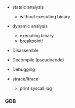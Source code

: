 - stataic analysis
	- without executing binary
- dynamic analysis
	- executing binary
	- breakpoint!

- Disassemble
- Decompile (pseudocode)

- Debugging

- strace/ltrace
	- print syscall log

### GDB